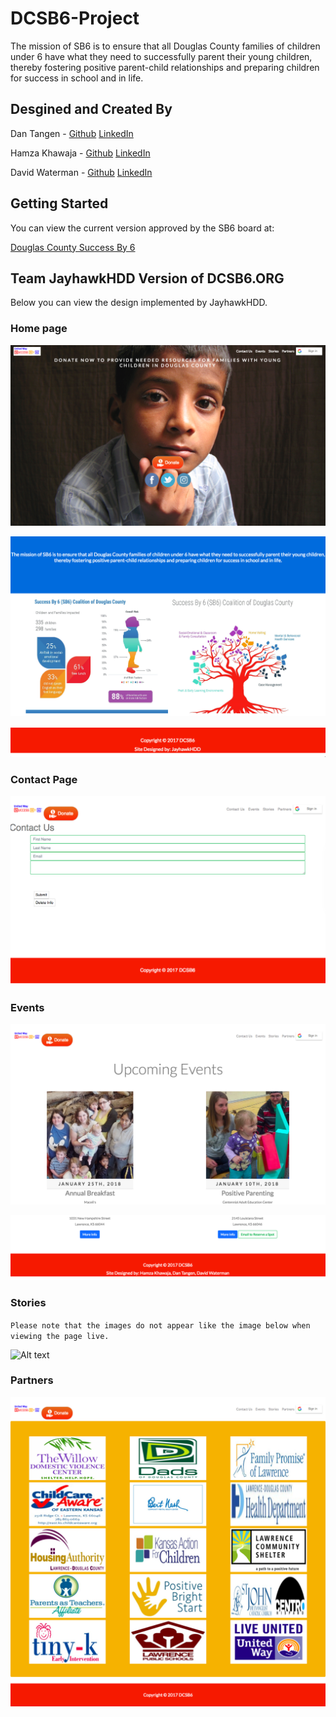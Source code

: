 # DCSB6-Project

The mission of SB6 is to ensure that all Douglas County families of children under 6 have what they need to successfully parent their young children, thereby fostering positive parent-child relationships and preparing children for success in school and in life.

## Desgined and Created By

Dan Tangen - [Github](https://github.com/dtangen) [LinkedIn](https://www.linkedin.com/in/dan-tangen/)

Hamza Khawaja - [Github](https://github.com/hkhawaja3) [LinkedIn](https://www.linkedin.com/in/hamzakhawaja3/)

David Waterman - [Github](https://github.com/mrh2oman) [LinkedIn](https://www.linkedin.com/in/davidawaterman/)
 




## Getting Started

You can view the current version approved by the SB6 board at: 

[Douglas County Success By 6](https://www.dcsb6.org)  


## Team JayhawkHDD Version of DCSB6.ORG

Below you can view the design implemented by JayhawkHDD. 


### Home page

![Alt text](client/public/assets/images/screenshots/homepage1.png "Top of Home Page")

![Alt text](client/public/assets/images/screenshots/homepage2.png "Middle of Home Page")

![Alt text](client/public/assets/images/screenshots/homepage4.png "Bottom of Home Page")

### Contact Page

![Alt text](client/public/assets/images/screenshots/contactpage.png "Screenshot of Contact Page")

### Events

![Alt text](client/public/assets/images/screenshots/events1.png "Screenshot of Contact Page")

![Alt text](client/public/assets/images/screenshots/events2.png "Screenshot of Contact Page")

### Stories
`Please note that the images do not appear like the image below when viewing the page live.`

![Alt text](client/public/assets/images/screenshots/fullpagestories.png "Screenshot of Contact Page")

### Partners

![Alt text](client/public/assets/images/screenshots/fullpagepartners.png "Screenshot of Contact Page")



